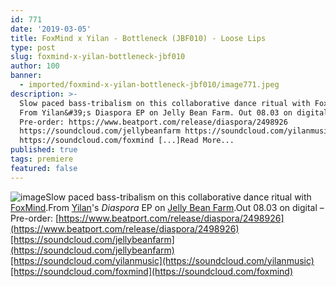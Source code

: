 ```yaml
---
id: 771
date: '2019-03-05'
title: FoxMind x Yilan - Bottleneck (JBF010) - Loose Lips
type: post
slug: foxmind-x-yilan-bottleneck-jbf010
author: 100
banner:
  - imported/foxmind-x-yilan-bottleneck-jbf010/image771.jpeg
description: >-
  Slow paced bass-tribalism on this collaborative dance ritual with FoxMind.
  From Yilan&#39;s Diaspora EP on Jelly Bean Farm. Out 08.03 on digital &#8211;
  Pre-order: https://www.beatport.com/release/diaspora/2498926
  https://soundcloud.com/jellybeanfarm https://soundcloud.com/yilanmusic
  https://soundcloud.com/foxmind [...]Read More...
published: true
tags: premiere
featured: false
---
```

![image](../imported/foxmind-x-yilan-bottleneck-jbf010/image771.jpeg)Slow paced bass-tribalism on this collaborative dance ritual with [FoxMind](https://soundcloud.com/foxmind).From [Yilan](https://soundcloud.com/yilanmusic)'s _Diaspora_ EP on [Jelly Bean Farm](https://www.residentadvisor.net/record-label.aspx?id=14677).Out 08.03 on digital – Pre-order: [https://www.beatport.com/release/diaspora/2498926](https://www.beatport.com/release/diaspora/2498926)[https://soundcloud.com/jellybeanfarm](https://soundcloud.com/jellybeanfarm)[https://soundcloud.com/yilanmusic](https://soundcloud.com/yilanmusic)[https://soundcloud.com/foxmind](https://soundcloud.com/foxmind)